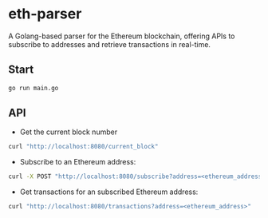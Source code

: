 # eth-parser

A Golang-based parser for the Ethereum blockchain, offering APIs to subscribe to addresses and retrieve transactions in real-time.

## Start

```sh
go run main.go
```

## API

- Get the current block number

```sh
curl "http://localhost:8080/current_block"
```

- Subscribe to an Ethereum address:

```sh
curl -X POST "http://localhost:8080/subscribe?address=<ethereum_address>"
```

- Get transactions for an subscribed Ethereum address:

```sh
curl "http://localhost:8080/transactions?address=<ethereum_address>"
```
